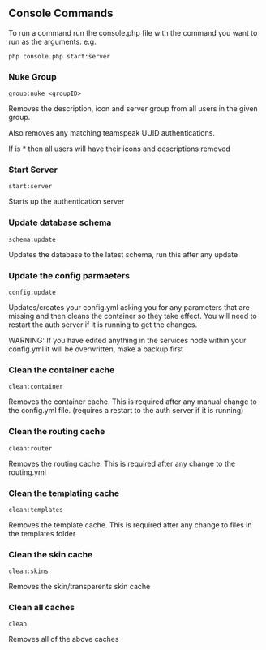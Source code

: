 Console Commands
----------------

To run a command run the console.php file with the command you want to run as the arguments. e.g.

    php console.php start:server

### Nuke Group

`group:nuke <groupID>` 

Removes the description, icon and server group from all users in the given group.

Also removes any matching teamspeak UUID authentications.

If <groupID> is * then all users will have their icons and descriptions removed

### Start Server

`start:server`

Starts up the authentication server

### Update database schema

`schema:update`

Updates the database to the latest schema, run this after any update

### Update the config parmaeters

`config:update`

Updates/creates your config.yml asking you for any parameters that are missing and then cleans the container so they take effect.
You will need to restart the auth server if it is running to get the changes.

WARNING: If you have edited anything in the services node within your config.yml it will be overwritten, make a backup first

### Clean the container cache

`clean:container`

Removes the container cache. This is required after any manual change to the config.yml file. (requires a restart to the auth server if it is running)

### Clean the routing cache

`clean:router`

Removes the routing cache. This is required after any change to the routing.yml

### Clean the templating cache

`clean:templates`

Removes the template cache. This is required after any change to files in the templates folder

### Clean the skin cache

`clean:skins`

Removes the skin/transparents skin cache

### Clean all caches

`clean`

Removes all of the above caches